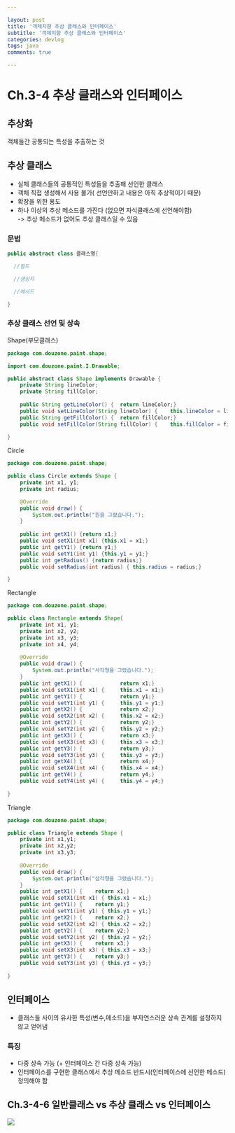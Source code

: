 ```yaml
---

layout: post
title: '객체지향 추상 클래스와 인터페이스'
subtitle: '객체지향 추상 클래스와 인터페이스'
categories: devlog
tags: java
comments: true

---
```


# Ch.3-4 추상 클래스와 인터페이스

## 추상화
객체들간 공통되는 특성을 추출하는 것

## 추상 클래스
- 실체 클래스들의 공통적인 특성들을 추출해 선언한 클래스  
- 객체 직접 생성해서 사용 불가( 선언만하고 내용은 아직 추상적이기 때문)  
- 확장을 위한 용도  
- 하나 이상의 추상 메소드를 가진다 (없으면 자식클래스에 선언해야함)  
	-> 추상 메소드가 없어도 추상 클래스일 수 있음

### 문법
``` java
public abstract class 클래스명{

  //필드

  //생성자

  //메서드

}
```

### 추상 클래스 선언 및 상속

Shape(부모클래스)
```java
package com.douzone.paint.shape;

import com.douzone.paint.I.Drawable;

public abstract class Shape implements Drawable {
	private String lineColor;
	private String fillColor;
	
	public String getLineColor() {	return lineColor;}
	public void setLineColor(String lineColor) {	this.lineColor = lineColor;}
	public String getFillColor() {	return fillColor;}
	public void setFillColor(String fillColor) {	this.fillColor = fillColor;}
	
}
```
Circle
```java
package com.douzone.paint.shape;

public class Circle extends Shape {
	private int x1, y1;
	private int radius;

	@Override
	public void draw() {
		System.out.println("원을 그렸습니다.");
	}
	
	public int getX1() {return x1;}
	public void setX1(int x1) {this.x1 = x1;}
	public int getY1() {return y1;}
	public void setY1(int y1) {this.y1 = y1;}
	public int getRadius() {return radius;}
	public void setRadius(int radius) { this.radius = radius;}

}
```
Rectangle
``` java
package com.douzone.paint.shape;

public class Rectangle extends Shape{
	private int x1, y1;
	private int x2, y2;
	private int x3, y3;
	private int x4, y4;
	
	@Override
	public void draw() {
		System.out.println("사각형을 그렸습니다.");
	}
	public int getX1() {			return x1;}
	public void setX1(int x1) {		this.x1 = x1;}
	public int getY1() {			return y1;}
	public void setY1(int y1) {		this.y1 = y1;}
	public int getX2() {			return x2;}
	public void setX2(int x2) {		this.x2 = x2;}
	public int getY2() {			return y2;}
	public void setY2(int y2) {		this.y2 = y2;}
	public int getX3() {			return x3;}
	public void setX3(int x3) {		this.x3 = x3;}
	public int getY3() {			return y3;}
	public void setY3(int y3) {		this.y3 = y3;}
	public int getX4() {			return x4;}
	public void setX4(int x4) {		this.x4 = x4;}
	public int getY4() {			return y4;}
	public void setY4(int y4) {		this.y4 = y4;}
	
}
```
Triangle
```java
package com.douzone.paint.shape;

public class Triangle extends Shape {
	private int x1,y1;
	private int x2,y2;
	private int x3,y3;
	
	@Override
	public void draw() {
		System.out.println("삼각형을 그렸습니다.");
	}
	public int getX1() {	return x1;}
	public void setX1(int x1) {	this.x1 = x1;}
	public int getY1() {	return y1;}
	public void setY1(int y1) {	this.y1 = y1;}
	public int getX2() {	return x2;}
	public void setX2(int x2) {	this.x2 = x2;}
	public int getY2() {	return y2;}
	public void setY2(int y2) {	this.y2 = y2;}
	public int getX3() {	return x3;}
	public void setX3(int x3) {	this.x3 = x3;}
	public int getY3() {	return y3;}
	public void setY3(int y3) {	this.y3 = y3;}
	
}
```


## 인터페이스
- 클래스들 사이의 유사한 특성(변수,메소드)을 부자연스러운 상속 관계를 설정하지 않고 얻어냄

### 특징
- 다중 상속 가능 (+ 인터페이스 간 다중 상속 가능)  
- 인터페이스를 구현한 클래스에서 추상 메소드 반드시(인터페이스에 선언한 메소드) 정의해야 함

## Ch.3-4-6 일반클래스 vs 추상 클래스 vs 인터페이스
![](https://images.velog.io/images/dhwoo8405/post/cffed545-fde3-4fe4-ba4d-58eaa1a28fc5/image.png)


